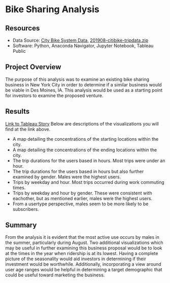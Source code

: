 # Bike Sharing Analysis

## Resources
- Data Source: [City Bike System Data](https://www.citibikenyc.com/system-data), [201908-citibike-tripdata.zip](https://s3.amazonaws.com/tripdata/201908-citibike-tripdata.csv.zip)
- Software: Python, Anaconda Navigator, Jupyter Notebook, Tableau Public


## Project Overview
The purpose of this analysis was to examine an existing bike sharing business in New York City in order to determine if a similar business would be viable in Des Moines, IA. This analysis would be used as a starting point for investors to examine the proposed venture.
## Results
[Link to Tableau Story](https://public.tableau.com/app/profile/gabriel.neas/viz/NYCCitiBikeChallengeAnalysis/NYCCitibikeAnalysis)
Below are descriptions of the visualizations you will find at the link above.
- A map detailing the concentrations of the starting locations within the city.
- A map detailing the concentrations of the ending locations within the city.
- The trip durations for the users based in hours. Most trips were under an hour.
- The trip durations for the users based in hours but also further examined by gender. Males were the highest users.
- Trips by weekday and hour. Most trips occurred during work commuting times.
- Trips by weekday and hour by gender. These were consistent with eachother, but as mentioned earlier, males were the highest users.
- From a usertype perspective, males seem to be more likely to be subscribers.
## Summary
From the analysis it is evident that the most active use occurs by males in the summer, particularly during August. Two additional visualizations which may be useful in further examining this business proposal would be to look at the times in the year when ridership is at its lowest. Having a complete picture of the seasonality would aid investors in determining if their investment would be worthwhile. Additionally, incorporating a view around user age ranges would be helpful in determining a target demographic that could be useful toward marketing the business. 
